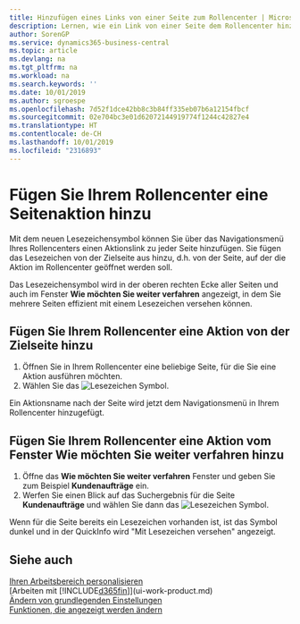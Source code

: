 ```yaml
---
title: Hinzufügen eines Links von einer Seite zum Rollencenter | Microsoft Docs
description: Lernen, wie ein Link von einer Seite dem Rollencenter hinzugefügt wird.
author: SorenGP
ms.service: dynamics365-business-central
ms.topic: article
ms.devlang: na
ms.tgt_pltfrm: na
ms.workload: na
ms.search.keywords: ''
ms.date: 10/01/2019
ms.author: sgroespe
ms.openlocfilehash: 7d52f1dce42bb8c3b84ff335eb07b6a12154fbcf
ms.sourcegitcommit: 02e704bc3e01d62072144919774f1244c42827e4
ms.translationtype: HT
ms.contentlocale: de-CH
ms.lasthandoff: 10/01/2019
ms.locfileid: "2316893"
---
```

# <a name="add-a-page-action-to-your-role-center"></a>Fügen Sie Ihrem Rollencenter eine Seitenaktion hinzu
Mit dem neuen Lesezeichensymbol können Sie über das Navigationsmenü Ihres Rollencenters einen Aktionslink zu jeder Seite hinzufügen. Sie fügen das Lesezeichen von der Zielseite aus hinzu, d.h. von der Seite, auf der die Aktion im Rollencenter geöffnet werden soll.

Das Lesezeichensymbol wird in der oberen rechten Ecke aller Seiten und auch im Fenster **Wie möchten Sie weiter verfahren** angezeigt, in dem Sie mehrere Seiten effizient mit einem Lesezeichen versehen können.

## <a name="to-add-a-role-center-action-from-the-target-page"></a>Fügen Sie Ihrem Rollencenter eine Aktion von der Zielseite hinzu
1. Öffnen Sie in Ihrem Rollencenter eine beliebige Seite, für die Sie eine Aktion ausführen möchten.
2. Wählen Sie das ![Lesezeichen](media/ui_bookmark_icon.png "Lesezeichen") Symbol.

Ein Aktionsname nach der Seite wird jetzt dem Navigationsmenü in Ihrem Rollencenter hinzugefügt.

## <a name="to-add-a-role-center-action-from-the-tell-me-window"></a>Fügen Sie Ihrem Rollencenter eine Aktion vom Fenster Wie möchten Sie weiter verfahren hinzu
1. Öffne das **Wie möchten Sie weiter verfahren** Fenster und geben Sie zum Beispiel **Kundenaufträge** ein.
2. Werfen Sie einen Blick auf das Suchergebnis für die Seite **Kundenaufträge** und wählen Sie dann das ![Lesezeichen](media/ui_bookmark_icon.png "Lesezeichen") Symbol.

Wenn für die Seite bereits ein Lesezeichen vorhanden ist, ist das Symbol dunkel und in der QuickInfo wird "Mit Lesezeichen versehen" angezeigt.

## <a name="see-also"></a>Siehe auch
[Ihren Arbeitsbereich personalisieren](ui-personalization-user.md)  
[Arbeiten mit [!INCLUDE[d365fin](includes/d365fin_md.md)]](ui-work-product.md)  
[Ändern von grundlegenden Einstellungen](ui-change-basic-settings.md)  
[Funktionen, die angezeigt werden ändern](ui-experiences.md)  
